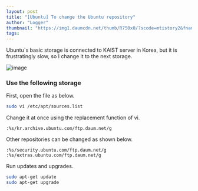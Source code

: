 ```yaml
---
layout: post
title: "[Ubuntu] To change the Ubuntu repository"
author: "Logger"
thumbnail: "https://img1.daumcdn.net/thumb/R750x0/?scode=mtistory2&fname=https%3A%2F%2Ft1.daumcdn.net%2Fcfile%2Ftistory%2F2431F53A553FEAA731"
tags: 
---
```



Ubuntu`s basic storage is connected to KAIST server in Korea, but it is frustratingly slow, so I change it to the next storage.

![image](https://t1.daumcdn.net/cfile/tistory/2431F53A553FEAA731)

### Use the following storage

First, open the file as below.

```bash
sudo vi /etc/apt/sources.list

```

Change it at once using the replacement function of vi.

```undefined
:%s/kr.archive.ubuntu.com/ftp.daum.net/g

```

Other repositories can be changed as shown below.

```undefined
:%s/security.ubuntu.com/ftp.daum.net/g
:%s/extras.ubuntu.com/ftp.daum.net/g

```

Run updates and upgrades.

```bash
sudo apt-get update
sudo apt-get upgrade

```